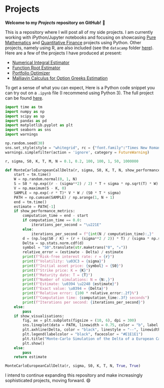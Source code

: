 # **Projects**

**Welcome to my *Projects* repository on GitHub!** :wave:

This is a repository where I will post all of my side projects. I am currently working with iPython/Jupyter notebooks and focusing on showcasing [Pure Mathematics](https://github.com/mzakariaz/side-projects/tree/main/mathematics/python) and [Quantitative Finance](https://github.com/mzakariaz/side-projects/tree/main/quantitative-finance/python) projects using Python. Other projects, namely using R, are also included (see the `datacamp` folder [here](https://github.com/mzakariaz/side-projects/tree/main/datacamp)). Here are a few of the projects I have produced at present:

- [Numerical Integral Estimator](https://github.com/mzakariaz/side-projects/blob/main/mathematics/python/numerical-integral-estimator.ipynb)
- [Function Root Estimator](https://github.com/mzakariaz/side-projects/blob/main/mathematics/python/function-root-estimator.ipynb)
- [Portfolio Optimizer](https://github.com/mzakariaz/side-projects/blob/main/quantitative-finance/python/portfolio-optimizer.ipynb)
- [Malliavin Calculus for Option Greeks Estimation](https://github.com/mzakariaz/side-projects/blob/main/quantitative-finance/python/malliavin_calculus_for_option_greeks_estimation.ipynb)

To get a sense of what you can expect, Here is a Python code snippet you can try out on a `.ipynb` file (I recommend using Python 3). The full project can be found [here](https://github.com/mzakariaz/side-projects/blob/main/quantitative-finance/python/malliavin_calculus_for_option_greeks_estimation.ipynb).

```Python
import time as tm
import numpy as np
import scipy as sp
import pandas as pd
import matplotlib.pyplot as plt
import seaborn as sns
import warnings

np.random.seed(30)
sns.set_style(style = "whitegrid", rc = {"font.family":"Times New Roman", "font.weight":"bold"})
warnings.simplefilter(action = 'ignore', category = FutureWarning)

r, sigma, S0, K, T, M, N = 0.1, 0.2, 100, 100, 1, 50, 1000000

def MonteCarloEuropeanCallDelta(r, sigma, S0, K, T, N, show_performance_metrics = False, show_visualisations = False):
    start = tm.time()
    W = np.random.normal(0, 1, N)
    S = S0 * np.exp((r - (sigma**2) / 2) * T + sigma * np.sqrt(T) * W)                                 
    V = np.maximum(S - K, 0)
    SAMPLE = np.exp(-r * T)* V * W / (S0 * T * sigma)
    PATH = np.cumsum(SAMPLE) / np.arange(1, N + 1)
    end = tm.time()
    estimate = PATH[-1]
    if show_performance_metrics:
        computation_time = end - start
        if computation_time == 0.0:
            iterations_per_second = "\u221E"
        else:
            iterations_per_second = f"{int(N / computation_time):,}"
        d = (np.log(S0 / K) + (r + (sigma**2 / 2)) * T) / (sigma * np.sqrt(T))
        Delta = sp.stats.norm.cdf(d)
        symbol = "S0".translate(str.maketrans("0", "₀"))
        relative_error = (estimate - Delta) / estimate
        print(f"Risk-free interest rate: r = {r}")
        print(f"Volatility: \u03C3 = {sigma}")
        print(f"Initial asset price: {symbol} = {S0}")
        print(f"Strike price: K = {K}")
        print(f"Maturity date: T = {T}")
        print(f"Number of simulations: N = {N:,}")
        print(f"Estimate: \u0394 \u2248 {estimate}")
        print(f"Exact value: \u0394 = {Delta}")
        print(f"Relative error: {100 * relative_error:.2f}%")
        print(f"Computation time: {computation_time:.3f} seconds")
        print(f"Iterations per second: {iterations_per_second}")
    else:
        pass
    if show_visualisations:
        fig, ax = plt.subplots(figsize = (10, 6), dpi = 300)
        sns.lineplot(data = PATH, linewidth = 0.75, color = "b", label = "Sample Mean").set(xlabel = "Number of Simulations", ylabel = "Estimated Delta")
        plt.axhline(Delta, color = "black", linestyle = "--", linewidth = 0.75, label = f"Exact Value ({Delta:.4f})")
        plt.legend(labelcolor = "black", facecolor = "#E1E1E1")
        plt.title("Monte-Carlo Simulation of the Delta of a European Call Option")
        plt.show()
    else:
        pass
    return estimate

MonteCarloEuropeanCallDelta(r, sigma, S0, K, T, N, True, True)
```
I intend to continue expanding this repository and make increasingly sophisticated projects, moving forward. :smile:

